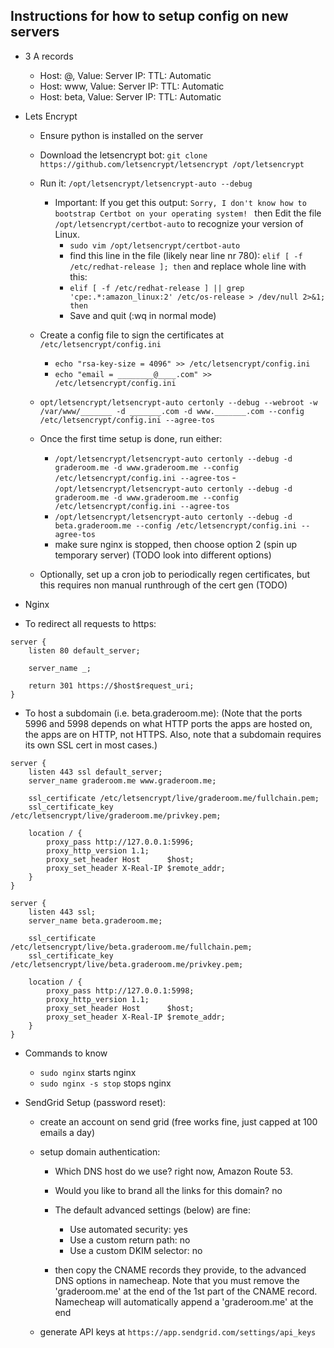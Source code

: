 ## Instructions for how to setup config on new servers

- 3 A records
    - Host: @, Value: Server IP: TTL: Automatic
    - Host: www, Value: Server IP: TTL: Automatic
    - Host: beta, Value: Server IP: TTL: Automatic

- Lets Encrypt
    - Ensure python is installed on the server
    - Download the letsencrypt bot: `git clone https://github.com/letsencrypt/letsencrypt /opt/letsencrypt`
    - Run it: `/opt/letsencrypt/letsencrypt-auto --debug`
        - Important: If you get this output: `Sorry, I don't know how to bootstrap Certbot on your operating system!
` then Edit the file `/opt/letsencrypt/certbot-auto` to recognize your version of Linux. 
            - `sudo vim /opt/letsencrypt/certbot-auto`
            - find this line in the file (likely near line nr 780):
              `elif [ -f /etc/redhat-release ]; then`
              and replace whole line with this:
            - `elif [ -f /etc/redhat-release ] || grep 'cpe:.*:amazon_linux:2' /etc/os-release > /dev/null 2>&1; then`
            - Save and quit (:wq in normal mode)
    - Create a config file to sign the certificates at `/etc/letsencrypt/config.ini`
        - `echo "rsa-key-size = 4096" >> /etc/letsencrypt/config.ini`
        - `echo "email = ________@____.com" >> /etc/letsencrypt/config.ini`
    - `opt/letsencrypt/letsencrypt-auto certonly --debug --webroot -w /var/www/_______ -d _______.com -d www._______.com --config /etc/letsencrypt/config.ini --agree-tos `
    
    - Once the first time setup is done, run either:
        - `/opt/letsencrypt/letsencrypt-auto certonly --debug -d graderoom.me -d www.graderoom.me --config /etc/letsencrypt/config.ini --agree-tos`        - `/opt/letsencrypt/letsencrypt-auto certonly --debug -d graderoom.me -d www.graderoom.me --config /etc/letsencrypt/config.ini --agree-tos`
        - `/opt/letsencrypt/letsencrypt-auto certonly --debug -d beta.graderoom.me --config /etc/letsencrypt/config.ini --agree-tos`
        - make sure nginx is stopped, then choose option 2 (spin up temporary server) (TODO look into different options)
        
    - Optionally, set up a cron job to periodically regen certificates, but this requires non manual runthrough of the cert gen (TODO)
        
- Nginx

- To redirect all requests to https:
```
server {
    listen 80 default_server;

    server_name _;

    return 301 https://$host$request_uri;
}
```

- To host a subdomain (i.e. beta.graderoom.me): (Note that the ports 5996 and 5998 depends on what HTTP ports the apps are hosted on, the apps are on HTTP, not HTTPS. Also, note that a subdomain requires its own SSL cert in most cases.)
```
server {
    listen 443 ssl default_server;
    server_name graderoom.me www.graderoom.me;

    ssl_certificate /etc/letsencrypt/live/graderoom.me/fullchain.pem;
    ssl_certificate_key /etc/letsencrypt/live/graderoom.me/privkey.pem;

    location / {
        proxy_pass http://127.0.0.1:5996;
        proxy_http_version 1.1;
        proxy_set_header Host      $host;
        proxy_set_header X-Real-IP $remote_addr;
    }
}

server {
    listen 443 ssl;
    server_name beta.graderoom.me;

    ssl_certificate /etc/letsencrypt/live/beta.graderoom.me/fullchain.pem;
    ssl_certificate_key /etc/letsencrypt/live/beta.graderoom.me/privkey.pem;

    location / {
        proxy_pass http://127.0.0.1:5998;
        proxy_http_version 1.1;
        proxy_set_header Host      $host;
        proxy_set_header X-Real-IP $remote_addr;
    }
}
```

- Commands to know
    - `sudo nginx` starts nginx
    - `sudo nginx -s stop` stops nginx

- SendGrid Setup (password reset):
   - create an account on send grid (free works fine, just capped at 100 emails a day)
    - setup domain authentication:  
      - Which DNS host do we use? right now, Amazon Route 53.
      - Would you like to brand all the links for this domain? no
    
      - The default advanced settings (below) are fine:
        - Use automated security: yes
      	- Use a custom return path: no
      	- Use a custom DKIM selector: no
      
      - then copy the CNAME records they provide, to the advanced DNS options in namecheap. Note that you must remove the 'graderoom.me' at the end of the 1st part of the CNAME record. Namecheap will automatically append a 'graderoom.me' at the end
      
   - generate API keys at `https://app.sendgrid.com/settings/api_keys`